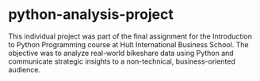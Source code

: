 # python-analysis-project
This individual project was part of the final assignment for the Introduction to Python Programming course at Hult International Business School. The objective was to analyze real-world bikeshare data using Python and communicate strategic insights to a non-technical, business-oriented audience.
